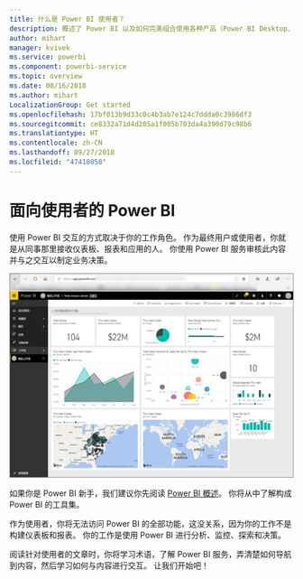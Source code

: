 ```yaml
---
title: 什么是 Power BI 使用者？
description: 概述了 Power BI 以及如何完美组合使用各种产品（Power BI Desktop、Power BI 服务、Power BI 移动版、报表服务器、Power BI Embedded）。
author: mihart
manager: kvivek
ms.service: powerbi
ms.component: powerbi-service
ms.topic: overview
ms.date: 08/16/2018
ms.author: mihart
LocalizationGroup: Get started
ms.openlocfilehash: 17bf013b9d33c0c4b3ab7e124c7ddda0c3986df3
ms.sourcegitcommit: ce8332a71d4d205a1f005b703da4a390d79c98b6
ms.translationtype: HT
ms.contentlocale: zh-CN
ms.lasthandoff: 09/27/2018
ms.locfileid: "47418058"
---
```

# <a name="power-bi-for-consumers"></a>面向使用者的 Power BI
使用 Power BI 交互的方式取决于你的工作角色。 作为最终用户或使用者，你就是从同事那里接收仪表板、报表和应用的人。 你使用 Power BI 服务审核此内容并与之交互以制定业务决策。

![Power BI 仪表板](media/end-user-consumer/power-bi-service.png)

如果你是 Power BI 新手，我们建议你先阅读 [Power BI 概述](../power-bi-overview.md)。 你将从中了解构成 Power BI 的工具集。

作为使用者，你将无法访问 Power BI 的全部功能，这没关系，因为你的工作不是构建仪表板和报表。 你的工作是使用 Power BI 进行分析、监控、探索和决策。

阅读针对使用者的文章时，你将学习术语，了解 Power BI 服务，弄清楚如何导航到内容，然后学习如何与内容进行交互。  让我们开始吧！

